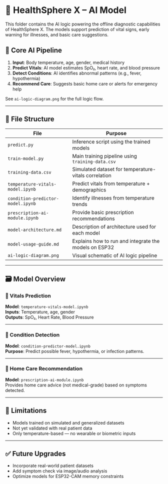 # 🧠 HealthSphere X – AI Model

This folder contains the AI logic powering the offline diagnostic capabilities of HealthSphere X. The models support prediction of vital signs, early warning for illnesses, and basic care suggestions.

## 🔗 Core AI Pipeline

1. **Input**: Body temperature, age, gender, medical history
2. **Predict Vitals**: AI model estimates SpO₂, heart rate, and blood pressure
3. **Detect Conditions**: AI identifies abnormal patterns (e.g., fever, hypothermia)
4. **Recommend Care**: Suggests basic home care or alerts for emergency help

See `ai-logic-diagram.png` for the full logic flow.

---

## 📂 File Structure

| File                             | Purpose                                                      |
|----------------------------------|--------------------------------------------------------------|
| `predict.py`                     | Inference script using the trained models                    |
| `train-model.py`                 | Main training pipeline using `training-data.csv`             |
| `training-data.csv`             | Simulated dataset for temperature-vitals correlation         |
| `temperature-vitals-model.ipynb`| Predict vitals from temperature + demographics               |
| `condition-predictor-model.ipynb`| Identify illnesses from temperature trends                   |
| `prescription-ai-module.ipynb`  | Provide basic prescription recommendations                   |
| `model-architecture.md`         | Description of architecture used for each model              |
| `model-usage-guide.md`          | Explains how to run and integrate the models on ESP32        |
| `ai-logic-diagram.png`          | Visual schematic of AI logic pipeline                        |

---

## 🗃️ Model Overview

### 🔬 Vitals Prediction
**Model**: `temperature-vitals-model.ipynb`  
**Inputs**: Temperature, age, gender  
**Outputs**: SpO₂, Heart Rate, Blood Pressure

---

### 🚨 Condition Detection
**Model**: `condition-predictor-model.ipynb`  
**Purpose**: Predict possible fever, hypothermia, or infection patterns.

---

### 💊 Home Care Recommendation
**Model**: `prescription-ai-module.ipynb`  
Provides home care advice (not medical-grade) based on symptoms detected.

---

## 🧪 Limitations

- Models trained on simulated and generalized datasets
- Not yet validated with real patient data
- Only temperature-based — no wearable or biometric inputs

---

## ✅ Future Upgrades

- Incorporate real-world patient datasets
- Add symptom check via image/audio analysis
- Optimize models for ESP32-CAM memory constraints
